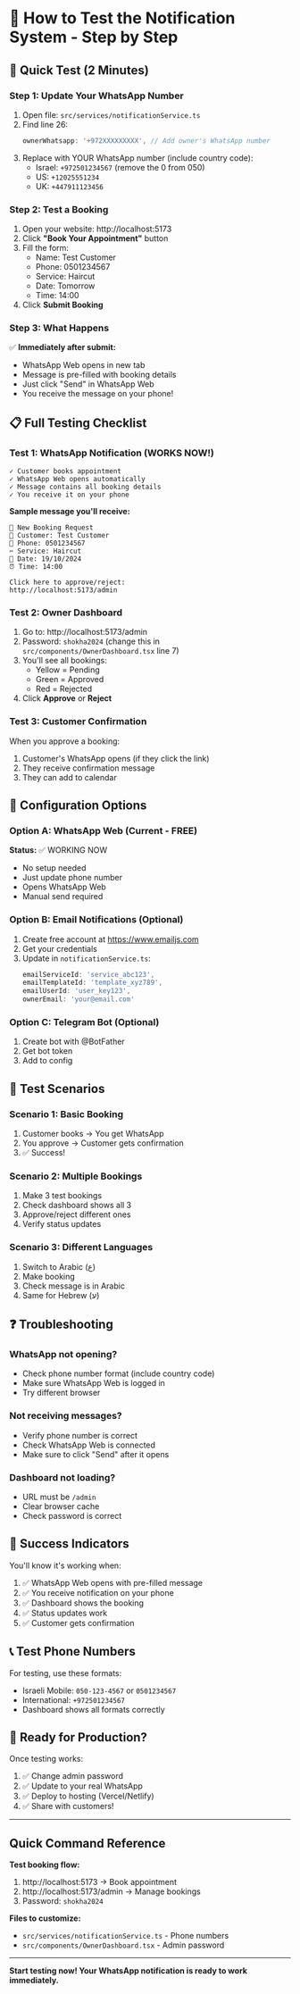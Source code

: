 # 📱 How to Test the Notification System - Step by Step

## 🚀 Quick Test (2 Minutes)

### Step 1: Update Your WhatsApp Number
1. Open file: `src/services/notificationService.ts`
2. Find line 26:
   ```typescript
   ownerWhatsapp: '+972XXXXXXXXX', // Add owner's WhatsApp number
   ```
3. Replace with YOUR WhatsApp number (include country code):
   - Israel: `+972501234567` (remove the 0 from 050)
   - US: `+12025551234`
   - UK: `+447911123456`

### Step 2: Test a Booking
1. Open your website: http://localhost:5173
2. Click **"Book Your Appointment"** button
3. Fill the form:
   - Name: Test Customer
   - Phone: 0501234567
   - Service: Haircut
   - Date: Tomorrow
   - Time: 14:00
4. Click **Submit Booking**

### Step 3: What Happens
✅ **Immediately after submit:**
- WhatsApp Web opens in new tab
- Message is pre-filled with booking details
- Just click "Send" in WhatsApp Web
- You receive the message on your phone!

## 📋 Full Testing Checklist

### Test 1: WhatsApp Notification (WORKS NOW!)
```
✓ Customer books appointment
✓ WhatsApp Web opens automatically
✓ Message contains all booking details
✓ You receive it on your phone
```

**Sample message you'll receive:**
```
🔔 New Booking Request
👤 Customer: Test Customer
📱 Phone: 0501234567
✂️ Service: Haircut
📅 Date: 19/10/2024
⏰ Time: 14:00

Click here to approve/reject:
http://localhost:5173/admin
```

### Test 2: Owner Dashboard
1. Go to: http://localhost:5173/admin
2. Password: `shokha2024` (change this in `src/components/OwnerDashboard.tsx` line 7)
3. You'll see all bookings:
   - Yellow = Pending
   - Green = Approved
   - Red = Rejected
4. Click **Approve** or **Reject**

### Test 3: Customer Confirmation
When you approve a booking:
1. Customer's WhatsApp opens (if they click the link)
2. They receive confirmation message
3. They can add to calendar

## 🔧 Configuration Options

### Option A: WhatsApp Web (Current - FREE)
**Status:** ✅ WORKING NOW
- No setup needed
- Just update phone number
- Opens WhatsApp Web
- Manual send required

### Option B: Email Notifications (Optional)
1. Create free account at https://www.emailjs.com
2. Get your credentials
3. Update in `notificationService.ts`:
   ```typescript
   emailServiceId: 'service_abc123',
   emailTemplateId: 'template_xyz789',
   emailUserId: 'user_key123',
   ownerEmail: 'your@email.com'
   ```

### Option C: Telegram Bot (Optional)
1. Create bot with @BotFather
2. Get bot token
3. Add to config

## 🎯 Test Scenarios

### Scenario 1: Basic Booking
1. Customer books → You get WhatsApp
2. You approve → Customer gets confirmation
3. ✅ Success!

### Scenario 2: Multiple Bookings
1. Make 3 test bookings
2. Check dashboard shows all 3
3. Approve/reject different ones
4. Verify status updates

### Scenario 3: Different Languages
1. Switch to Arabic (ع)
2. Make booking
3. Check message is in Arabic
4. Same for Hebrew (ע)

## ❓ Troubleshooting

### WhatsApp not opening?
- Check phone number format (include country code)
- Make sure WhatsApp Web is logged in
- Try different browser

### Not receiving messages?
- Verify phone number is correct
- Check WhatsApp Web is connected
- Make sure to click "Send" after it opens

### Dashboard not loading?
- URL must be `/admin`
- Clear browser cache
- Check password is correct

## 🎉 Success Indicators

You'll know it's working when:
1. ✅ WhatsApp Web opens with pre-filled message
2. ✅ You receive notification on your phone
3. ✅ Dashboard shows the booking
4. ✅ Status updates work
5. ✅ Customer gets confirmation

## 📞 Test Phone Numbers

For testing, use these formats:
- Israeli Mobile: `050-123-4567` or `0501234567`
- International: `+972501234567`
- Dashboard shows all formats correctly

## 🚀 Ready for Production?

Once testing works:
1. ✅ Change admin password
2. ✅ Update to your real WhatsApp
3. ✅ Deploy to hosting (Vercel/Netlify)
4. ✅ Share with customers!

---

## Quick Command Reference

**Test booking flow:**
1. http://localhost:5173 → Book appointment
2. http://localhost:5173/admin → Manage bookings
3. Password: `shokha2024`

**Files to customize:**
- `src/services/notificationService.ts` - Phone numbers
- `src/components/OwnerDashboard.tsx` - Admin password

---

**Start testing now! Your WhatsApp notification is ready to work immediately.**